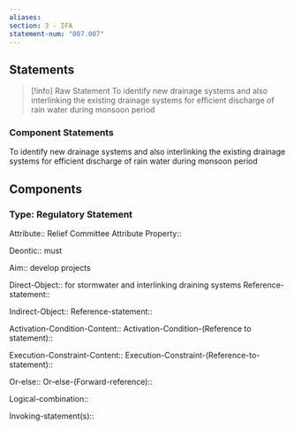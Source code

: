 ```yaml
---
aliases: 
section: 3 - IFA
statement-num: "007.007"
---
```

## Statements 
> [!info] Raw Statement
> To identify new drainage systems and also interlinking the existing drainage systems for efficient discharge of rain water during monsoon period 
> 

### Component Statements
To identify new drainage systems and also interlinking the existing drainage systems for efficient discharge of rain water during monsoon period 
## Components
### Type: Regulatory Statement
Attribute:: Relief Committee
	Attribute Property::

Deontic:: must

Aim:: develop projects

Direct-Object:: for stormwater and interlinking draining systems
	Reference-statement::

Indirect-Object::
	Reference-statement::

Activation-Condition-Content::
	Activation-Condition-(Reference to statement)::

Execution-Constraint-Content::
	Execution-Constraint-(Reference-to-statement)::

Or-else::
	Or-else-(Forward-reference)::

Logical-combination::

Invoking-statement(s)::